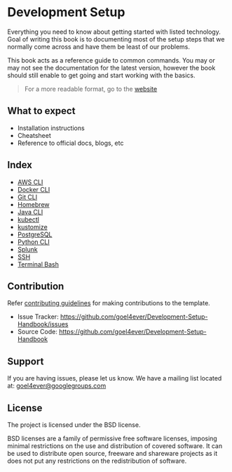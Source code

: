 # Development Setup

Everything you need to know about getting started with listed technology.
Goal of writing this book is to documenting most of the setup steps that we normally come across and have them be least of our problems.

This book acts as a reference guide to common commands. You may or may not see the documentation for the latest version, however the book should still enable to get going and start working with the basics.

> For a more readable format, go to the [website](https://learn-with-me.github.io/Development-Setup-Handbook/)

## What to expect

- Installation instructions
- Cheatsheet
- Reference to official docs, blogs, etc

## Index

- [AWS CLI](./src/AWS%20cli/)
- [Docker CLI](./src/Docker%20cli/)
- [Git CLI](./src/git-cli/)
- [Homebrew](./src/homebrew/)
- [Java CLI](./src/java-cli/)
- [kubectl](./src/kubectl/)
- [kustomize](./src/kustomize/)
- [PostgreSQL](./src/postgresql/)
- [Python CLI](./src/python-cli/)
- [Splunk](./src/splunk/)
- [SSH](./src/SSH/)
- [Terminal Bash](./src/terminal-bash/)

## Contribution

Refer [contributing guidelines](./docs/CONTRIBUTING.md) for making contributions to the template.

- Issue Tracker: https://github.com/goel4ever/Development-Setup-Handbook/issues
- Source Code: https://github.com/goel4ever/Development-Setup-Handbook

Support
-------

If you are having issues, please let us know.
We have a mailing list located at: goel4ever@googlegroups.com

License
-------

The project is licensed under the BSD license.

BSD licenses are a family of permissive free software licenses, imposing minimal restrictions on the use and distribution of covered software. It can be used to distribute open source, freeware and shareware projects as it does not put any restrictions on the redistribution of software.
